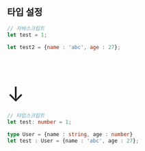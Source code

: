 <!-- --- --><!-- title: 기본 문법 --><!-- updated: 2023-02-02 09:11:53Z --><!-- created: 2023-02-02 09:06:59Z --><!-- latitude: 37.56653500 --><!-- longitude: 126.97796920 --><!-- altitude: 0.0000 --><!-- --- -->## 타입 설정```javascript// 자바스크립트let test = 1;let test2 = {name : 'abc', age : 27};```<font size="10">&emsp; &emsp; &emsp; &emsp; &emsp; &emsp; &emsp; &emsp; ↓</font>```typescript// 타입스크립트let test: number = 1;type User = {name : string, age : number}let test : User = {name : 'abc', age : 27};```